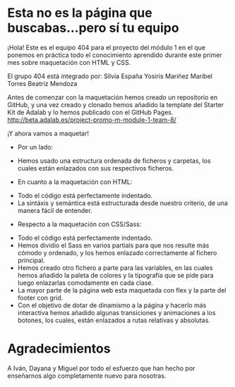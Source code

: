 # Esta no es la página que buscabas...pero sí tu equipo

¡Hola! Este es el equipo 404 para el proyecto del módulo 1 en el que ponemos en práctica todo el conocimiento aprendido durante este primer mes sobre maquetación con HTML y CSS.

El grupo 404 está integrado por:
Silvia España
Yosiris Mariñez
Maribel Torres
Beatriz Mendoza

Antes de comenzar con la maquetación hemos creado un repositorio en GitHub, y una vez creado y clonado hemos añadido la template del Starter Kit de Adalab y lo hemos publicado con el GitHub Pages.
http://beta.adalab.es/project-promo-m-module-1-team-8/

¡Y ahora vamos a maquetar!

- Por un lado:

* Hemos usado una estructura ordenada de ficheros y carpetas, los cuales están enlazados con sus respectivos ficheros.

- En cuanto a la maquetación con HTML:

* Todo el código está perfectamente indentado.
* La sintáxis y semántica está estructurada desde nuestro criterio, de una manera fácil de entender.

- Respecto a la maquetación con CSS/Sass:

* Todo el código está perfectamente indentado.
* Hemos dividio el Sass en varios partials para que nos resulte más cómodo y ordenado, y los hemos enlazado correctamente al fichero principal.
* Hemos creado otro fichero a parte para las variables, en las cuales hemos añadido la paleta de colores y la tipografía que se pide para luego enlazarlas comodamente en cada clase.
* La mayor parte de la página web esta maquetada con flex y la parte del footer con grid.
* Con el objetivo de dotar de dinamismo a la página y hacerlo más interactiva hemos añadido algunas transiciones y animaciones a los botones, los cuales, están enlazados a rutas relativas y absolutas.

# Agradecimientos

A Iván, Dayana y Miguel por todo el esfuerzo que han hecho por enseñarnos algo completamente nuevo para nosotras.
